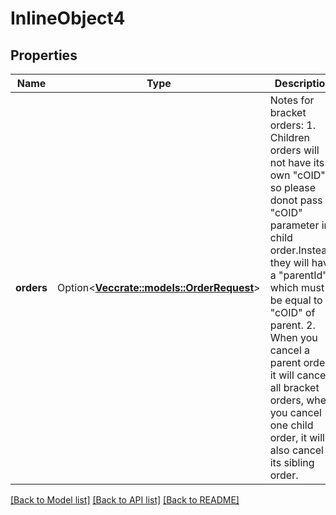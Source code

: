 # InlineObject4

## Properties

Name | Type | Description | Notes
------------ | ------------- | ------------- | -------------
**orders** | Option<[**Vec<crate::models::OrderRequest>**](order-request.md)> | Notes for bracket orders: 1. Children orders will not have its own \"cOID\", so please donot pass \"cOID\" parameter in child order.Instead, they will have a \"parentId\" which must be equal to \"cOID\" of parent. 2. When you cancel a parent order, it will cancel all bracket orders, when you cancel one child order, it will also cancel its sibling order.  | [optional]

[[Back to Model list]](../README.md#documentation-for-models) [[Back to API list]](../README.md#documentation-for-api-endpoints) [[Back to README]](../README.md)


